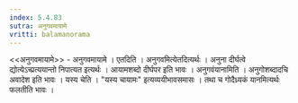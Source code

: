 ```yaml
---
index: 5.4.83
sutra: अनुगवमायामे
vritti: balamanorama
---
```


<<अनुगवमायामे>> - अनुगवमायामे । एतदिति । अनुगवमित्येतदित्यर्थः । अनुना दीर्घत्वे द्योत्येऽच्प्रत्ययान्तो निपात्यत इत्यर्थः । आयामशब्दो दीर्घपर इति भावः । अनुगवंयानामिति । अनुगोशब्दादचि अवादेश इति भावः । यस्य चेति । "यस्य चायामः" इत्यव्ययीभावसमासः । तथा च गोदैध्र्यकं यानमित्यर्थः फलतीति भावः । 